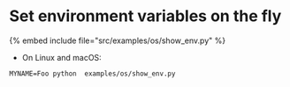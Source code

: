 # Set environment variables on the fly

{% embed include file="src/examples/os/show_env.py" %}

* On Linux and macOS:

```
MYNAME=Foo python  examples/os/show_env.py
```


